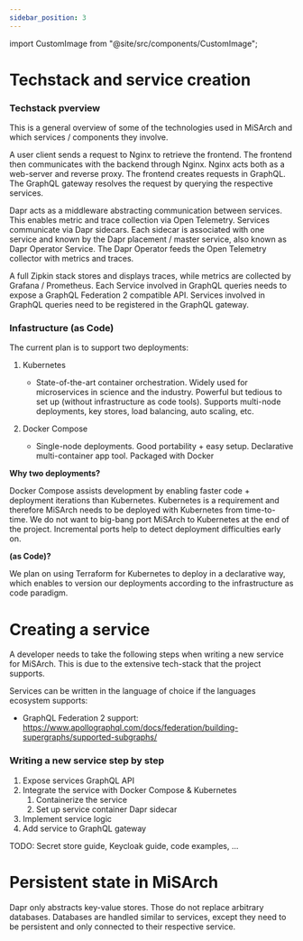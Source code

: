 ```yaml
---
sidebar_position: 3
---
```


import CustomImage from "@site/src/components/CustomImage";

# Techstack and service creation

### Techstack pverview

This is a general overview of some of the technologies used in MiSArch and which services / components they involve.

<CustomImage path="/images/techstack-overview" width="2803" height="2341" />

A user client sends a request to Nginx to retrieve the frontend. The frontend then communicates with the backend through Nginx. Nginx acts both as a web-server and reverse proxy. The frontend creates requests in GraphQL. The GraphQL gateway resolves the request by querying the respective services.

Dapr acts as a middleware abstracting communication between services. This enables metric and trace collection via Open Telemetry. Services communicate via Dapr sidecars. Each sidecar is associated with one service and known by the Dapr placement / master service, also known as Dapr Operator Service. The Dapr Operator feeds the Open Telemetry collector with metrics and traces.

A full Zipkin stack stores and displays traces, while metrics are collected by Grafana / Prometheus. Each Service involved in GraphQL queries needs to expose a GraphQL Federation 2 compatible API. Services involved in GraphQL queries need to be registered in the GraphQL gateway.

### Infastructure (as Code)

The current plan is to support two deployments:

1. Kubernetes

   - State-of-the-art container orchestration. Widely used for microservices in science and the industry. Powerful but tedious to set up (without infrastructure as code tools). Supports multi-node deployments, key stores, load balancing, auto scaling, etc.

2. Docker Compose
   - Single-node deployments. Good portability + easy setup. Declarative multi-container app tool. Packaged with Docker

**Why two deployments?**

Docker Compose assists development by enabling faster code + deployment iterations than Kubernetes. Kubernetes is a requirement and therefore MiSArch needs to be deployed with Kubernetes from time-to-time. We do not want to big-bang port MiSArch to Kubernetes at the end of the project. Incremental ports help to detect deployment difficulties early on.

**(as Code)?**

We plan on using Terraform for Kubernetes to deploy in a declarative way, which enables to version our deployments according to the infrastructure as code paradigm.

# Creating a service

A developer needs to take the following steps when writing a new service for MiSArch.
This is due to the extensive tech-stack that the project supports.

Services can be written in the language of choice if the languages ecosystem supports:

- GraphQL Federation 2 support: https://www.apollographql.com/docs/federation/building-supergraphs/supported-subgraphs/

### Writing a new service step by step

1. Expose services GraphQL API
1. Integrate the service with Docker Compose & Kubernetes
   1. Containerize the service
   1. Set up service container Dapr sidecar
1. Implement service logic
1. Add service to GraphQL gateway

TODO: Secret store guide, Keycloak guide, code examples, ...

# Persistent state in MiSArch

Dapr only abstracts key-value stores. Those do not replace arbitrary databases. Databases are handled similar to services, except they need to be persistent and only connected to their respective service.
